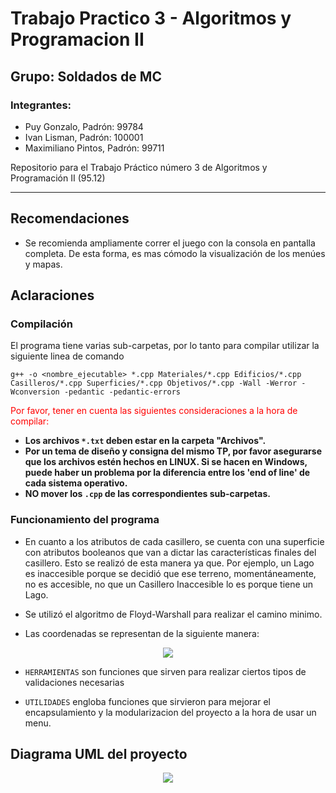 # Trabajo Practico 3 - Algoritmos y Programacion II
## Grupo: Soldados de MC
### Integrantes:
- Puy Gonzalo, Padrón: 99784
- Ivan Lisman, Padrón: 100001
- Maximiliano Pintos, Padrón: 99711 


Repositorio para el Trabajo Práctico número 3 de Algoritmos y Programación II (95.12)

---

## Recomendaciones

- Se recomienda ampliamente correr el juego con la consola en pantalla completa. De esta forma, es mas cómodo la visualización de los menúes y mapas.

## Aclaraciones

### Compilación

El programa tiene varias sub-carpetas, por lo tanto para compilar utilizar la siguiente linea de comando

~~~
g++ -o <nombre_ejecutable> *.cpp Materiales/*.cpp Edificios/*.cpp Casilleros/*.cpp Superficies/*.cpp Objetivos/*.cpp -Wall -Werror -Wconversion -pedantic -pedantic-errors
~~~

<span style="color:red">Por favor, tener en cuenta las siguientes consideraciones a la hora de compilar:</span>


- **Los archivos `*.txt` deben estar en la carpeta "Archivos".**
- **Por un tema de diseño y consigna del mismo TP, por favor asegurarse que los archivos estén hechos en LINUX. Si se hacen en Windows, puede haber un problema por la diferencia entre los 'end of line' de cada sistema operativo.**
-  **NO mover los `.cpp` de las correspondientes sub-carpetas.**

### Funcionamiento del programa

- En cuanto a los atributos de cada casillero, se cuenta con una superficie con atributos booleanos que van a dictar las características finales del casillero. Esto se realizó de esta manera ya que. Por ejemplo, un Lago es inaccesible porque se decidió que ese terreno, momentáneamente, no es accesible, no que un Casillero Inaccesible lo es porque tiene un Lago.

- Se utilizó el algoritmo de Floyd-Warshall para realizar el camino minimo.

- Las coordenadas se representan de la siguiente manera:

<p align="center">
  <img src="https://user-images.githubusercontent.com/39422659/141196632-0186b85f-0ac1-4cce-a1b0-d592ad979fb8.png" />
</p>

- `HERRAMIENTAS` son funciones que sirven para realizar ciertos tipos de validaciones necesarias

- `UTILIDADES` engloba funciones que sirvieron para mejorar el encapsulamiento y la modularizacion del proyecto a la hora de usar un menu.


## Diagrama UML del proyecto

<p align="center">
  <img src="https://user-images.githubusercontent.com/39422659/145930120-f4e2d89f-5c12-43fc-8732-33c054e63fd1.jpg" />
</p>


